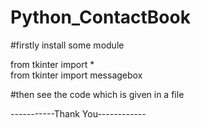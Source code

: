 # Python_ContactBook

#firstly install some module 

from tkinter import *    <br>
from tkinter import messagebox


#then see the code  which is given in a file

-----------Thank You------------
